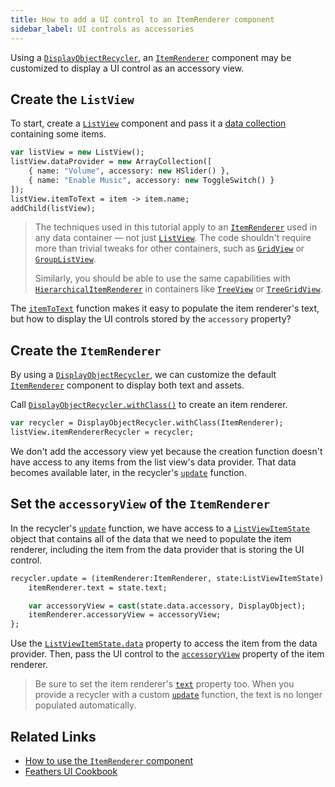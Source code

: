 ```yaml
---
title: How to add a UI control to an ItemRenderer component
sidebar_label: UI controls as accessories
---
```


Using a [`DisplayObjectRecycler`](https://api.feathersui.com/current/feathers/utils/DisplayObjectRecycler.html), an [`ItemRenderer`](../item-renderer.md) component may be customized to display a UI control as an accessory view.

## Create the `ListView`

To start, create a [`ListView`](../list-view.md) component and pass it a [data collection](../data-collections.md) containing some items.

```haxe
var listView = new ListView();
listView.dataProvider = new ArrayCollection([
    { name: "Volume", accessory: new HSlider() },
    { name: "Enable Music", accessory: new ToggleSwitch() }
]);
listView.itemToText = item -> item.name;
addChild(listView);
```

> The techniques used in this tutorial apply to an [`ItemRenderer`](../item-renderer.md) used in any data container — not just [`ListView`](../list-view.md). The code shouldn't require more than trivial tweaks for other containers, such as [`GridView`](../grid-view.md) or [`GroupListView`](../group-list-view.md).
>
> Similarly, you should be able to use the same capabilities with [`HierarchicalItemRenderer`](../hierarchical-item-renderer.md) in containers like [`TreeView`](../tree-view.md) or [`TreeGridView`](../tree-grid-view.md).

The [`itemToText`](https://api.feathersui.com/current/feathers/controls/ListView.html#itemToText) function makes it easy to populate the item renderer's text, but how to display the UI controls stored by the `accessory` property?

## Create the `ItemRenderer`

By using a [`DisplayObjectRecycler`](https://api.feathersui.com/current/feathers/utils/DisplayObjectRecycler.html), we can customize the default [`ItemRenderer`](../item-renderer.md) component to display both text and assets.

Call [`DisplayObjectRecycler.withClass()`](https://api.feathersui.com/current/feathers/utils/DisplayObjectRecycler.html#withClass) to create an item renderer.

```haxe
var recycler = DisplayObjectRecycler.withClass(ItemRenderer);
listView.itemRendererRecycler = recycler;
```

We don't add the accessory view yet because the creation function doesn't have access to any items from the list view's data provider. That data becomes available later, in the recycler's [`update`](https://api.feathersui.com/current/feathers/utils/DisplayObjectRecycler.html#update) function.

## Set the `accessoryView` of the `ItemRenderer`

In the recycler's [`update`](https://api.feathersui.com/current/feathers/utils/DisplayObjectRecycler.html#update) function, we have access to a [`ListViewItemState`](https://api.feathersui.com/current/feathers/data/ListViewItemState.html) object that contains all of the data that we need to populate the item renderer, including the item from the data provider that is storing the UI control.

```haxe
recycler.update = (itemRenderer:ItemRenderer, state:ListViewItemState) -> {
    itemRenderer.text = state.text;

    var accessoryView = cast(state.data.accessory, DisplayObject);
    itemRenderer.accessoryView = accessoryView;
};
```

Use the [`ListViewItemState.data`](https://api.feathersui.com/current/feathers/data/ListViewItemState.html#data) property to access the item from the data provider. Then, pass the UI control to the [`accessoryView`](https://api.feathersui.com/current/feathers/controls/dataRenderers/ItemRenderer.html#accessoryView) property of the item renderer.

> Be sure to set the item renderer's [`text`](https://api.feathersui.com/current/feathers/controls/ToggleButton.html#text) property too. When you provide a recycler with a custom [`update`](https://api.feathersui.com/current/feathers/utils/DisplayObjectRecycler.html#update) function, the text is no longer populated automatically.

## Related Links

- [How to use the `ItemRenderer` component](../item-renderer.md)
- [Feathers UI Cookbook](./index.md)
